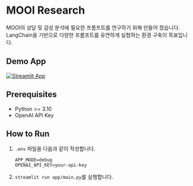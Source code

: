 # MOOI Research

MOOI의 상담 및 감성 분석에 필요한 프롬프트를 연구하기 위해 만들어 졌습니다.
LangChain을 기반으로 다양한 프롬프트를 유연하게 실험하는 환경 구축이 목표입니다.

## Demo App

[![Streamlit App](https://static.streamlit.io/badges/streamlit_badge_black_white.svg)](https://mooi-prompt-research.streamlit.app/)

## Prerequisites
- Python >= 3.10
- OpenAI API Key

## How to Run

1. `.env` 파일을 다음과 같이 작성합니다.

    ```
    APP_MODE=debug
    OPENAI_API_KEY=your-api-key
    ```

2. `streamlit run app/main.py`를 실행합니다.
